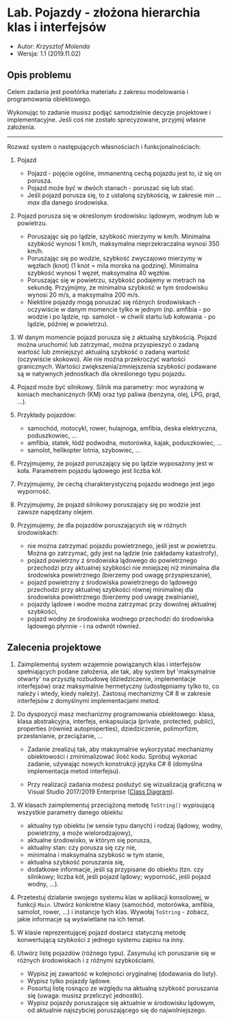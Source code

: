 # Lab. Pojazdy - złożona hierarchia klas i interfejsów

* Autor: _Krzysztof Molenda_
* Wersja: 1.1 (2019.11.02)

## Opis problemu

Celem zadania jest powtórka materiału z zakresu modelowania i programowania obiektowego.

Wykonując to zadanie musisz podjąć samodzielnie decyzje projektowe i implementacyjne. Jeśli coś nie zostało sprecyzowane, przyjmij własne założenia.

---

Rozważ system o następujących własnościach i funkcjonalnościach:

1. Pojazd
    * Pojazd - pojęcie ogólne, immanentną cechą pojazdu jest to, iż się on porusza.
    * Pojazd może być w dwóch stanach - poruszać się lub stać.
    * Jeśli pojazd porusza się, to z ustaloną szybkością, w zakresie _min_ ... _max_ dla danego środowiska.

2. Pojazd porusza się w określonym środowisku: lądowym, wodnym lub w powietrzu.
    * Poruszając się po lądzie, szybkość mierzymy w km/h. Minimalna szybkość wynosi 1 km/h, maksymalna nieprzekraczalna wynosi 350 km/h.
    * Poruszając się po wodzie, szybkość zwyczajowo mierzymy w węzłach (knot) (1 knot = mila morska na godzinę). Minimalna szybkość wynosi 1 węzeł, maksymalna 40 węzłów.
    * Poruszając się w powietrzu, szybkość podajemy w metrach na sekundę. Przyjmijmy, że minimalna szybkość w tym środowisku wynosi 20 m/s, a maksymalna 200 m/s.
    * Niektóre pojazdy mogą poruszać się różnych środowiskach - oczywiście w danym momencie tylko w jednym (np. amfibia - po wodzie i po lądzie, np. samolot - w chwili startu lub kołowania - po lądzie, później w powietrzu).

3. W danym momencie pojazd porusza się z aktualną szybkością. Pojazd można uruchomić lub zatrzymać, można przyspieszyć o zadaną wartość lub zmniejszyć aktualną szybkość o zadaną wartość (oczywiście skokowo). Ale nie można przekroczyć wartości granicznych. Wartości zwiększenia/zmniejszenia szybkości podawane są w natywnych jednostkach dla określonego typu pojazdu.

4. Pojazd może być silnikowy. Silnik ma parametry: moc wyrażoną w koniach mechanicznych (KM) oraz typ paliwa (benzyna, olej, LPG, prąd, ...).

5. Przykłady pojazdów:
    * samochód, motocykl, rower, hulajnoga, amfibia, deska elektryczna, poduszkowiec, ...
    * amfibia, statek, łódź podwodna, motorówka, kajak, poduszkowiec, ...
    * samolot, helikopter lotnia, szybowiec, ...

6. Przyjmujemy, że pojazd poruszający się po lądzie wyposażony jest w koła. Parametrem pojazdu lądowego jest liczba kół.

7. Przyjmujemy, że cechą charakterystyczną pojazdu wodnego jest jego wyporność.

8. Przyjmujemy, że pojazd silnikowy poruszający się po wodzie jest zawsze napędzany olejem.

9. Przyjmujemy, że dla pojazdów poruszających się w różnych środowiskach:
    * nie można zatrzymać pojazdu powietrznego, jeśli jest w powietrzu. Można go zatrzymać, gdy jest na lądzie (nie zakładamy katastrofy),
    * pojazd powietrzny z środowiska lądowego do powietrznego przechodzi przy aktualnej szybkości nie mniejszej niż minimalna dla środowiska powietrznego (bierzemy pod uwagę przyspieszanie),
    * pojazd powietrzny z środowiska powietrznego do lądowego przechodzi przy aktualnej szybkości równej minimalnej dla środowiska powietrznego (bierzemy pod uwagę zwalnianie),
    * pojazdy lądowe i wodne można zatrzymać przy dowolnej aktualnej szybkości,
    * pojazd wodny ze środowiska wodnego przechodzi do środowiska lądowego płynnie - i na odwrót również.

## Zalecenia projektowe

1. Zaimplementuj system wzajemnie powiązanych klas i interfejsów spełniających podane założenia, ale tak, aby system był 'maksymalnie otwarty' na przyszłą rozbudowę (dziedziczenie, implementacje interfejsów) oraz maksymalnie hermetyczny (udostępniamy tylko to, co należy i wtedy, kiedy należy). Zastosuj mechanizmy C# 8 w zakresie interfejsów z domyślnymi implementacjami metod.

2. Do dyspozycji masz mechanizmy programowania obiektowego: klasa, klasa abstrakcyjna, interfejs, enkapsulacja (private, protected, public), properties (również autoproperties), dziedziczenie, polimorfizm, przesłanianie, przeciążanie, ...

    * Zadanie zrealizuj tak, aby maksymalnie wykorzystać mechanizmy obiektowości i zminimalizować ilość kodu. Spróbuj wykonać zadanie, używając nowych konstrukcji języka C# 8 (domyślna implementacja metod interfejsu).

    * Przy realizacji zadania możesz posłużyć się wizualizacją graficzną w Visual Studio 2017/2019 Enterprise ([Class Diagram](https://msdn.microsoft.com/en-us/library/hyxd8c85.aspx)).

3. W klasach zaimplementuj przeciążoną metodę `ToString()` wypisującą wszystkie parametry danego obiektu:
    * aktualny typ obiektu (w sensie typu danych) i rodzaj (lądowy, wodny, powietrzny, a może wielorodzajowy),
    * aktualne środowisko, w którym się porusza,
    * aktualny stan: czy porusza się czy nie,
    * minimalna i maksymalna szybkość w tym stanie,
    * aktualna szybkość poruszania się,
    * dodatkowe informacje, jeśli są przypisane do obiektu (tzn. czy silnikowy; liczba kół, jeśli pojazd lądowy; wyporność, jeśli pojazd wodny, ...).

4. Przetestuj działanie swojego systemu klas w aplikacji konsolowej, w funkcji `Main`. Utwórz konkretne klasy (samochód, motorówka, amfibia, samolot, rower, ...) i instancje tych klas. Wywołaj `ToString` - zobacz, jakie informacje są wyświetlane na ich temat.

5. W klasie reprezentującej pojazd dostarcz statyczną metodę konwertującą szybkości z jednego systemu zapisu na inny.

6. Utwórz listę pojazdów (różnego typu). Zasymuluj ich poruszanie się w różnych środowiskach i z różnymi szybkościami.
    * Wypisz jej zawartość w kolejności oryginalnej (dodawania do listy).
    * Wypisz tylko pojazdy lądowe.
    * Posortuj listę rosnąco ze względu na aktualną szybkość poruszania się (uwaga: musisz przeliczyć jednostki).
    * Wypisz pojazdy poruszające się aktualnie w środowisku lądowym, od aktualnie najszybciej poruszającego się do najwolniejszego.